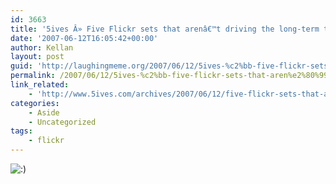 ```yaml
---
id: 3663
title: '5ives Â» Five Flickr sets that arenâ€™t driving the long-term traffic youâ€™d hoped for'
date: '2007-06-12T16:05:42+00:00'
author: Kellan
layout: post
guid: 'http://laughingmeme.org/2007/06/12/5ives-%c2%bb-five-flickr-sets-that-aren%e2%80%99t-driving-the-long-term-traffic-you%e2%80%99d-hoped-for/'
permalink: /2007/06/12/5ives-%c2%bb-five-flickr-sets-that-aren%e2%80%99t-driving-the-long-term-traffic-you%e2%80%99d-hoped-for/
link_related:
    - 'http://www.5ives.com/archives/2007/06/12/five-flickr-sets-that-arent-driving-the-long-term-traffic-youd-hoped-for/'
categories:
    - Aside
    - Uncategorized
tags:
    - flickr
---
```


![:)](http://lm.local/wp-includes/images/smilies/simple-smile.png)
